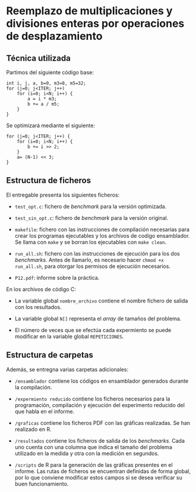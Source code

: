 # Reemplazo de multiplicaciones y divisiones enteras por operaciones de desplazamiento

## Técnica utilizada

Partimos del siguiente código base:

```{c}
int i, j, a, b=0, m3=8, m5=32;
for (j=0; j<ITER; j++)
    for (i=0; i<N; i++) {
        a = i * m3;
        b += a / m5;
    }
}
```

Se optimizará mediante el siguiente:

```{c}
for (j=0; j<ITER; j++) {
    for (i=0; i<N; i++) {
        b += i >> 2;
    }
    a= (N-1) << 3;
}
```

## Estructura de ficheros

El entregable presenta los siguientes ficheros:

- `test_opt.c`: fichero de _benchmark_ para la versión optimizada.

- `test_sin_opt.c`: fichero de _benchmark_ para la versión original.

- `makefile`: fichero con las instrucciones de compilación necesarias para crear los programas ejecutables y los archivos
de codigo ensamblador. Se llama con `make` y se borran los ejecutables con `make clean`.

- `run_all.sh`: fichero con las instrucciones de ejecución para los dos _benchmarks_. Antes de llamarlo, es necesario hacer
`chmod +x run_all.sh`, para otorgar los permisos de ejecución necesarios.

- `P12.pdf`: informe sobre la práctica.

En los archivos de código C:

- La variable global `nombre_archivo` contiene el nombre fichero de salida con los resultados.

- La variable global `N[]` representa el _array_ de tamaños del problema.

- El número de veces que se efectúa cada expermiento se puede modificar en la variable global `REPETICIONES`.

## Estructura de carpetas

Además, se entregna varias carpetas adicionales:

- `/ensamblador` contiene los códigos en ensamblador generados durante la compilación.

- `/expermiento reducido` contiene los ficheros necesarios para la programación, compilación y ejecución del experimento 
reducido del que habla en el informe.

- `/graficas` contiene los ficheros PDF con las gráficas realizadas. Se han realizado en R.

- `/resultados` contiene los ficheros de salida de los _benchmarks_. Cada uno cuenta con una columna que indica el tamaño del
problema utilizado en la medida y otra con la medición en segundos.

- `/scripts` de R para la generación de las gráficas presentes en el informe. Las rutas de ficheros se encuentran definidas de forma global,
por lo que conviene modificar estos campos si se desea verificar su buen funcionamiento.